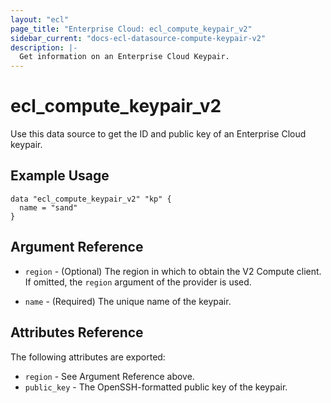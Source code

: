 ```yaml
---
layout: "ecl"
page_title: "Enterprise Cloud: ecl_compute_keypair_v2"
sidebar_current: "docs-ecl-datasource-compute-keypair-v2"
description: |-
  Get information on an Enterprise Cloud Keypair.
---
```


# ecl\_compute\_keypair\_v2

Use this data source to get the ID and public key of an Enterprise Cloud keypair.

## Example Usage

```hcl
data "ecl_compute_keypair_v2" "kp" {
  name = "sand"
}
```

## Argument Reference

* `region` - (Optional) The region in which to obtain the V2 Compute client.
    If omitted, the `region` argument of the provider is used.

* `name` - (Required) The unique name of the keypair.


## Attributes Reference

The following attributes are exported:

* `region` - See Argument Reference above.
* `public_key` - The OpenSSH-formatted public key of the keypair.
